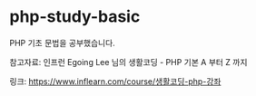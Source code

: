 # php-study-basic
PHP 기초 문법을 공부했습니다.

참고자료: 인프런 Egoing Lee 님의 생활코딩 - PHP 기본 A 부터 Z 까지

링크: https://www.inflearn.com/course/생활코딩-php-강좌
